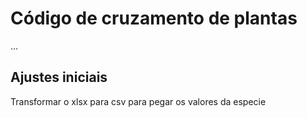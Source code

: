 # Código de cruzamento de plantas

...

## Ajustes iniciais

Transformar o xlsx para csv para pegar os valores da especie
